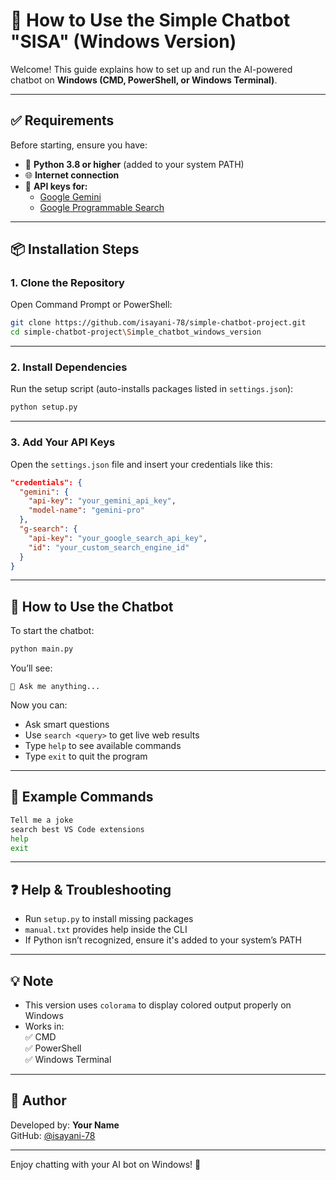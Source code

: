 # 🚀 How to Use the Simple Chatbot "SISA" (Windows Version)

Welcome! This guide explains how to set up and run the AI-powered chatbot on **Windows (CMD, PowerShell, or Windows Terminal)**.

---

## ✅ Requirements

Before starting, ensure you have:

- 🐍 **Python 3.8 or higher** (added to your system PATH)
- 🌐 **Internet connection**
- 🔑 **API keys for:**
  - [Google Gemini](https://ai.google.dev)
  - [Google Programmable Search](https://programmablesearchengine.google.com)

---

## 📦 Installation Steps

### 1. Clone the Repository

Open Command Prompt or PowerShell:

```bash
git clone https://github.com/isayani-78/simple-chatbot-project.git
cd simple-chatbot-project\Simple_chatbot_windows_version
```

---

### 2. Install Dependencies

Run the setup script (auto-installs packages listed in `settings.json`):

```bash
python setup.py
```

---

### 3. Add Your API Keys

Open the `settings.json` file and insert your credentials like this:

```json
"credentials": {
  "gemini": {
    "api-key": "your_gemini_api_key",
    "model-name": "gemini-pro"
  },
  "g-search": {
    "api-key": "your_google_search_api_key",
    "id": "your_custom_search_engine_id"
  }
}
```

---

## 💬 How to Use the Chatbot

To start the chatbot:

```bash
python main.py
```

You’ll see:

```text
🤖 Ask me anything...
```

Now you can:
- Ask smart questions
- Use `search <query>` to get live web results
- Type `help` to see available commands
- Type `exit` to quit the program

---

## 🧪 Example Commands

```bash
Tell me a joke
search best VS Code extensions
help
exit
```

---

## ❓ Help & Troubleshooting

- Run `setup.py` to install missing packages
- `manual.txt` provides help inside the CLI
- If Python isn’t recognized, ensure it's added to your system’s PATH

---

## 💡 Note

- This version uses `colorama` to display colored output properly on Windows
- Works in:  
  ✅ CMD  
  ✅ PowerShell  
  ✅ Windows Terminal

---

## 🙋 Author

Developed by: **Your Name**  
GitHub: [@isayani-78](https://github.com/isayani-78)

---

Enjoy chatting with your AI bot on Windows! 🎉